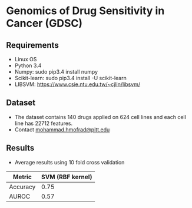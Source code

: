 # Genomics of Drug Sensitivity in Cancer (GDSC)

## Requirements 
   * Linux OS
   * Python 3.4
   * Numpy: sudo pip3.4 install numpy
   * Scikit-learn: sudo pip3.4 install -U scikit-learn
   * LIBSVM: https://www.csie.ntu.edu.tw/~cjlin/libsvm/

## Dataset
   * The dataset contains 140 drugs applied on 624 cell lines and each cell line has 22712 features.
   * Contact mohammad.hmofrad@pitt.edu

## Results
   * Average results using 10 fold cross validation

| Metric   | SVM (RBF kernel) |
|----------|------------------|
| Accuracy | 0.75             |
| AUROC    | 0.57             |
